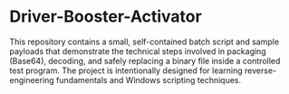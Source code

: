 # Driver-Booster-Activator
This repository contains a small, self-contained batch script and sample payloads that demonstrate the technical steps involved in packaging (Base64), decoding, and safely replacing a binary file inside a controlled test program. The project is intentionally designed for learning reverse-engineering fundamentals and Windows scripting techniques.
